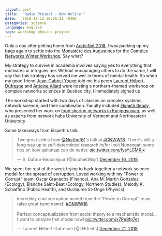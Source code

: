 ```yaml
---
layout: post
title:  "Radio Project - Now Online!"
date:   2018-12-12 10:55:21 -0400
categories: science
language: english
tags: workshop physics project
---
```

Only a day after getting home from [ArcticNet 2018][ASM], I was packing up my bags again to settle into the [Monastère des Augustines][mon] for the [Complex Networks Winter Workshop][CNWW]. Say what?

My strategy to survive in academia involves saying yes to everything that motivates or intrigues me. Without encouraging others to do the same, I will say that this strategy has served me well in terms of mental health. So when my good friend [Jean-Gabriel Young][JGY] told me his peers [Laurent Hébert-Dufresne][LHD] and [Antoine Allard][AA] were hosting a northern-themed workshop on complex networks sciences in Québec city, I immediately signed up.

The workshop started with two days of classes on complex systems, network science, and their combination. Faculty included [Elspeth Ready][ER], who presented her work on [food sharing networks in Kangiqsujuaq][food], as well as experts from network hubs University of Vermont and Northeastern University

Some takeaways from Elspeth's talk:

<blockquote class="twitter-tweet"><p lang="en" dir="ltr">Two great slides from <a href="https://twitter.com/Northof61?ref_src=twsrc%5Etfw">@Northof61</a>&#39;s talk at <a href="https://twitter.com/hashtag/CNWW18?src=hash&amp;ref_src=twsrc%5Etfw">#CNWW18</a>. There&#39;s still a long way up to self-determined research in/for Inuit Nunangat; some tips on how qallunaat can do better. <a href="https://t.co/fysYLGMRjx">pic.twitter.com/fysYLGMRjx</a></p>&mdash; S. Dufour-Beauséjour (@SophieDBsjr) <a href="https://twitter.com/SophieDBsjr/status/1074386636031647744?ref_src=twsrc%5Etfw">December 16, 2018</a></blockquote> <script async src="https://platform.twitter.com/widgets.js" charset="utf-8"></script>

We spent the rest of the week trying to hack together a network science model for the spread of corruption. Loved working with my "Power to Corrupt" team: Oscar Granados (Finance), Ana M. Martín González (Ecology), Blanche Saint-Béat (Ecology, Northern Studies), Melody K. Schiaffino (Public Health), and Guillaume St-Onge (Physics).

<blockquote class="twitter-tweet"><p lang="en" dir="ltr">Incredibly cool corruption model from the &quot;Power to Corrupt&quot; team (also great band name)! <a href="https://twitter.com/hashtag/CNWW18?src=hash&amp;ref_src=twsrc%5Etfw">#CNWW18</a><br><br>Perfect conceptualization from social theory to a mechanistic model... I want to analyze that model now! <a href="https://t.co/x7Pe8fp7et">pic.twitter.com/x7Pe8fp7et</a></p>&mdash; Laurent Hébert-Dufresne (@LHDnets) <a href="https://twitter.com/LHDnets/status/1076201280031342592?ref_src=twsrc%5Etfw">December 21, 2018</a></blockquote> <script async src="https://platform.twitter.com/widgets.js" charset="utf-8"></script>



[ASM]:https://sdufourbeausejour.github.io/science/2018/12/09/ArcticNet.html
[mon]:https://monastere.ca/en
[CNWW]:http://vermontcomplexsystems.org/events/cnww/
[JGY]:http://www.jgyoung.ca
[LHD]:http://laurenthebertdufresne.github.io
[AA]:http://antoineallard.github.io
[ER]:https://elspethr.github.io
[food]:https://elspethr.github.io/research_summary_2018.pdf
